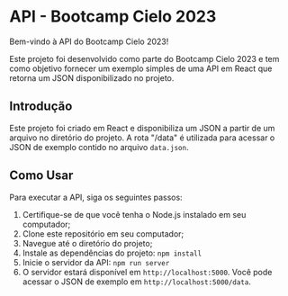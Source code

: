 # API - Bootcamp Cielo 2023

Bem-vindo à API do Bootcamp Cielo 2023!

Este projeto foi desenvolvido como parte do Bootcamp Cielo 2023 e tem como objetivo fornecer um exemplo simples de uma API em React que retorna um JSON disponibilizado no projeto.

## Introdução

Este projeto foi criado em React e disponibiliza um JSON a partir de um arquivo no diretório do projeto. A rota "/data" é utilizada para acessar o JSON de exemplo contido no arquivo `data.json`.

## Como Usar

Para executar a API, siga os seguintes passos:

1. Certifique-se de que você tenha o Node.js instalado em seu computador;
2. Clone este repositório em seu computador;
3. Navegue até o diretório do projeto;
4. Instale as dependências do projeto: `npm install`
5. Inicie o servidor da API: `npm run server`
6. O servidor estará disponível em `http://localhost:5000`. Você pode acessar o JSON de exemplo em `http://localhost:5000/data`.
